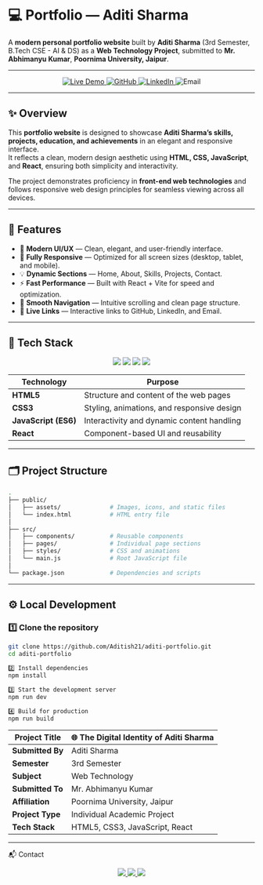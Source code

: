 # 💻 Portfolio — Aditi Sharma

A **modern personal portfolio website** built by **Aditi Sharma** (3rd Semester, B.Tech CSE - AI & DS) as a **Web Technology Project**, submitted to **Mr. Abhimanyu Kumar**, **Poornima University, Jaipur**.

---

<p align="center">
  <a href="https://aditisharma.vercel.app">
    <img src="https://img.shields.io/badge/🌐_Live_Demo-aditisharma.vercel.app-blue?style=for-the-badge&logo=vercel" alt="Live Demo" />
  </a>
  <a href="https://github.com/Aditish21">
    <img src="https://img.shields.io/badge/GitHub-AditiSh21-black?style=for-the-badge&logo=github" alt="GitHub" />
  </a>
  <a href="https://www.linkedin.com/in/aditi-sharma-52b787312/">
    <img src="https://img.shields.io/badge/LinkedIn-Aditi%20Sharma-0077B5?style=for-the-badge&logo=linkedin" alt="LinkedIn" />
  </a>
  <img src="https://img.shields.io/badge/Email-aditi.sharma@evidhyalaya.in-red?style=for-the-badge&logo=gmail" alt="Email" />
</p>

---

## ✨ Overview

This **portfolio website** is designed to showcase **Aditi Sharma’s skills, projects, education, and achievements** in an elegant and responsive interface.  
It reflects a clean, modern design aesthetic using **HTML, CSS, JavaScript**, and **React**, ensuring both simplicity and interactivity.

The project demonstrates proficiency in **front-end web technologies** and follows responsive web design principles for seamless viewing across all devices.

---

## 🌟 Features

- 🎨 **Modern UI/UX** — Clean, elegant, and user-friendly interface.  
- 📱 **Fully Responsive** — Optimized for all screen sizes (desktop, tablet, and mobile).  
- 💡 **Dynamic Sections** — Home, About, Skills, Projects, Contact.  
- ⚡ **Fast Performance** — Built with React + Vite for speed and optimization.  
- 🧭 **Smooth Navigation** — Intuitive scrolling and clean page structure.  
- 🔗 **Live Links** — Interactive links to GitHub, LinkedIn, and Email.  

---

## 🧩 Tech Stack

<p align="center">
  <img src="https://img.shields.io/badge/HTML5-E34F26?style=for-the-badge&logo=html5&logoColor=white" />
  <img src="https://img.shields.io/badge/CSS3-1572B6?style=for-the-badge&logo=css3&logoColor=white" />
  <img src="https://img.shields.io/badge/JavaScript-F7DF1E?style=for-the-badge&logo=javascript&logoColor=black" />
  <img src="https://img.shields.io/badge/React-20232A?style=for-the-badge&logo=react&logoColor=61DAFB" />
  
  
</p>

| Technology | Purpose |
|-------------|----------|
| **HTML5** | Structure and content of the web pages |
| **CSS3** | Styling, animations, and responsive design |
| **JavaScript (ES6)** | Interactivity and dynamic content handling |
| **React** | Component-based UI and reusability |


---

## 🗂️ Project Structure

```bash
.
├── public/
│   ├── assets/              # Images, icons, and static files
│   └── index.html           # HTML entry file
│
├── src/
│   ├── components/          # Reusable components
│   ├── pages/               # Individual page sections
│   ├── styles/              # CSS and animations
│   └── main.js              # Root JavaScript file
│
└── package.json             # Dependencies and scripts

```
---

## ⚙️ Local Development

### 1️⃣ Clone the repository
```bash
git clone https://github.com/Aditish21/aditi-portfolio.git
cd aditi-portfolio

2️⃣ Install dependencies
npm install

3️⃣ Start the development server
npm run dev

4️⃣ Build for production
npm run build
```



| **Project Title** | 🌐 The Digital Identity of Aditi Sharma |
|--------------------|--------------------------------------|
| **Submitted By** | Aditi Sharma |
| **Semester** | 3rd Semester |
| **Subject** | Web Technology |
| **Submitted To** | Mr. Abhimanyu Kumar |
| **Affiliation** | Poornima University, Jaipur |
| **Project Type** | Individual Academic Project |
| **Tech Stack** | HTML5, CSS3, JavaScript, React |

---

📬 Contact
<p align="center"> <a href="mailto:aditi.sharma@poornima.edu.in"> <img src="https://img.shields.io/badge/Email-aditi.sharma@evidhyalaya.in-D14836?style=for-the-badge&logo=gmail&logoColor=white" /> </a> <a href="https://www.linkedin.com/in/aditi-sharma-52b787312/"> <img src="https://img.shields.io/badge/LinkedIn-Aditi%20Sharma-0077B5?style=for-the-badge&logo=linkedin" /> </a> <a href="https://github.com/Aditish21"> <img src="https://img.shields.io/badge/GitHub-AditiSh21-181717?style=for-the-badge&logo=github" /> </a> </p>

